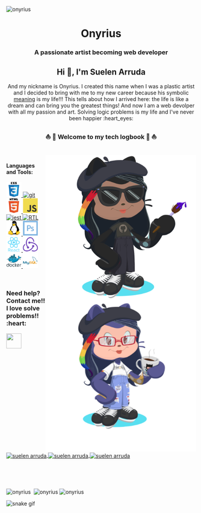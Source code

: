 <p align="left"> <img src="https://komarev.com/ghpvc/?username=onyrius&label=Profile%20views&color=0e75b6&style=flat" alt="onyrius" /> </p>

<h1 align="center">Onyrius</h1>
<h3 align="center">A passionate artist becoming web developer</h3>

<h2 align="center">Hi 👋, I'm Suelen Arruda</h2>

<p align="center">And my nickname is Onyrius. I created this name when I was a plastic artist and I decided to bring with me to my new career  because his symbolic  <a href='https://dictionary.cambridge.org/pt/dicionario/ingles/oneiric' target='_target'>meaning</a> is my life!!! This tells about how I arrived here: the life is like a dream and can bring you the greatest things! And now I am a web devolper with all my passion and art.  Solving logic problems is my life and I've never been happier :heart_eyes:</p> 
<h3 align="center">⛵ 📖 Welcome to my tech logbook 📖 ⛵ </h3> <br/>

<img align="right" src="octome.png#gh-light-mode-only" width="400em"/>
<img align="right" src="octome-dark-mode.png#gh-dark-mode-only" width="400em"/>


<h4 align="left">Languages and Tools:</h4>

<p align="left"> 
  
  <a href="https://www.w3schools.com/css/" target="_blank" rel="noreferrer">
   <img src="https://raw.githubusercontent.com/devicons/devicon/master/icons/css3/css3-original-wordmark.svg" alt="css3" width="40" height="40"/>
  </a>
  <a href="https://git-scm.com/" target="_blank" rel="noreferrer">
    <img src="https://www.vectorlogo.zone/logos/git-scm/git-scm-icon.svg" alt="git" width="40" height="40"/>
  </a> 
  <a href="https://www.w3.org/html/" target="_blank" rel="noreferrer"> 
   <img src="https://raw.githubusercontent.com/devicons/devicon/master/icons/html5/html5-original-wordmark.svg" alt="html5" width="40" height="40"/>
  </a>
  <a href="https://developer.mozilla.org/en-US/docs/Web/JavaScript" target="_blank" rel="noreferrer"> 
   <img src="https://raw.githubusercontent.com/devicons/devicon/master/icons/javascript/javascript-original.svg" alt="javascript" width="40" height="40"/>
  </a> 
  <a href="https://jestjs.io" target="_blank" rel="noreferrer">
    <img src="https://www.vectorlogo.zone/logos/jestjsio/jestjsio-icon.svg" alt="jest" width="40" height="40"/>
  </a> 
  <a  href="https://testing-library.com/" target="_blank" rel="noreferrer">
   <img src="https://testing-library.com/img/octopus-128x128.png" alt="RTL" width="40" height="40"/>
  </a>
  <a href="https://www.linux.org/" target="_blank" rel="noreferrer">
    <img src="https://raw.githubusercontent.com/devicons/devicon/master/icons/linux/linux-original.svg" alt="linux" width="40" height="40"/>
  </a>
  <a href="https://www.photoshop.com/en" target="_blank" rel="noreferrer">
    <img src="https://raw.githubusercontent.com/devicons/devicon/master/icons/photoshop/photoshop-line.svg" alt="photoshop" width="40" height="40"/>
  </a>
  <a href="https://reactjs.org/" target="_blank" rel="noreferrer">
    <img src="https://raw.githubusercontent.com/devicons/devicon/master/icons/react/react-original-wordmark.svg" alt="react" width="40" height="40"/> </a> 
  <a href="https://redux.js.org" target="_blank" rel="noreferrer">
    <img src="https://raw.githubusercontent.com/devicons/devicon/master/icons/redux/redux-original.svg" alt="redux" width="40" height="40"/>
  </a>
 <a href="https://www.docker.com/" target="_blank" rel="noreferrer">
    <img src="https://raw.githubusercontent.com/devicons/devicon/master/icons/docker/docker-original-wordmark.svg" alt="docker" width="40" height="40"/> </a>
<a href="https://www.mysql.com/" target="_blank" rel="noreferrer">
  <img src="https://raw.githubusercontent.com/devicons/devicon/master/icons/mysql/mysql-original-wordmark.svg" alt="mysql" width="40" height="40"/>
</a>
</p>

<br/>

<h3 align="left"> Need help? Contact me!! I love solve problems!! :heart:</h3>
<p align="left">
   <a href="https://gitconnected.com/onyrius/resume" ><img src="https://cdn-icons-png.flaticon.com/512/52/52762.png"  align="center" height="40" width="40"/></a>
<a href="https://www.linkedin.com/in/suelen-arruda/" target="_blank">
  <img align="center" src="https://raw.githubusercontent.com/rahuldkjain/github-profile-readme-generator/master/src/images/icons/Social/linked-in-alt.svg" alt="suelen arruda" height="30" width="40" />
  </a>
  <a href="mailto:suelenonyrius@gmail.com" target="blank">
    <img align="center" src="https://imagepng.org/wp-content/uploads/2018/03/gmail-cone-icon.png" alt="suelen arruda" height="30" width="40" />
  </a>
  <a href="http://api.whatsapp.com/send?1=pt_BR&phone=5547997956472" target="blank">
     <img align="center" src="https://i0.wp.com/multarte.com.br/wp-content/uploads/2018/11/whatsapp-logo-1.png?w=1392&ssl=1" alt="suelen arruda" height="40" width="40" />
  </a>
   
</p>

<br/>
<p>

  
   <br/>
   <br/>
   
  <img width="400em" src="https://github-readme-stats.vercel.app/api/top-langs?username=onyrius&show_icons=true&locale=en&layout=compact" alt="onyrius" />
  &nbsp;<img  width="400em" src="https://github-readme-stats.vercel.app/api?username=onyrius&show_icons=true&locale=en" alt="onyrius" />
  <img width="400em" src="https://github-readme-streak-stats.herokuapp.com/?user=onyrius&" alt="onyrius" />
</p>

![snake gif](https://github.com/onyrius/onyrius/blob/output/github-contribution-grid-snake.svg#gh-light-mode-only)
